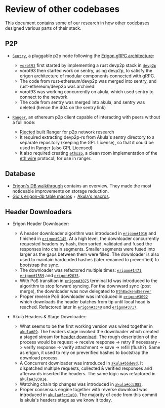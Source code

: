 # Review of other codebases

This document contains some of our research in how other codebases designed various parts of their stack.

## P2P

* [`Sentry`](https://erigon.gitbook.io/erigon/advanced-usage/sentry), a pluggable p2p node following the [Erigon gRPC architecture](https://erigon.substack.com/p/current-status-of-silkworm-and-silkrpc):
    * [`vorot93`](https://github.com/vorot93/) first started by implementing a rust devp2p stack in [`devp2p`](https://github.com/vorot93/devp2p)
    * vorot93 then started work on sentry, using devp2p, to satisfy the erigon architecture of modular components connected with gRPC.
    * The code from rust-ethereum/devp2p was merged into sentry, and rust-ethereum/devp2p was archived
    * vorot93 was working concurrently on akula, which used sentry to connect to the network.
    * The code from sentry was merged into akula, and sentry was deleted (hence the 404 on the sentry link)

* [`Ranger`](https://github.com/Rjected/ranger), an ethereum p2p client capable of interacting with peers without a full node:
    * [Rjected](https://github.com/Rjected/) built Ranger for p2p network research
    * It required extracting devp2p-rs from Akula's sentry directory to a separate repository (keeping the GPL License), so that it could be used in Ranger (also GPL Licensed)
    * It also required creating [`ethp2p`](https://github.com/Rjected/ethp2p), a clean room implementation of the [eth wire](https://github.com/ethereum/devp2p/blob/master/caps/eth.md) protocol, for use in ranger.

## Database

* [Erigon's DB walkthrough](https://github.com/ledgerwatch/erigon/blob/12ee33a492f5d240458822d052820d9998653a63/docs/programmers_guide/db_walkthrough.MD) contains an overview. They made the most noticeable improvements on storage reduction.
* [Gio's erigon-db table macros](https://github.com/gio256/erigon-db) + [Akula's macros](https://github.com/akula-bft/akula/blob/74b172ee1d2d2a4f04ce057b5a76679c1b83df9c/src/kv/tables.rs#L61).

## Header Downloaders

* Erigon Header Downloader:
    * A header downloader algorithm was introduced in [`erigon#1016`](https://github.com/ledgerwatch/erigon/pull/1016) and finished in [`erigon#1145`](https://github.com/ledgerwatch/erigon/pull/1145). At a high level, the downloader concurrently requested headers by hash, then sorted, validated and fused the responses into chain segments. Smaller segments were fused into larger as the gaps between them were filled. The downloader is also used to maintain hardcoded hashes (later renamed to preverified) to bootstrap the sync.
    * The downloader was refactored multiple times: [`erigon#1471`](https://github.com/ledgerwatch/erigon/pull/1471), [`erigon#1559`](https://github.com/ledgerwatch/erigon/pull/1559) and [`erigon#2035`](https://github.com/ledgerwatch/erigon/pull/2035).
    * With PoS transition in [`erigon#3075`](https://github.com/ledgerwatch/erigon/pull/3075) terminal td was introduced to the algorithm to stop forward syncing. For the downward sync (post merge), the downloader was now delegated to [`EthBackendServer`](https://github.com/ledgerwatch/erigon/blob/3c95db00788dc740849c2207d886fe4db5a8c473/ethdb/privateapi/ethbackend.go#L245)
    * Proper reverse PoS downloader was introduced in [`erigon#3092`](https://github.com/ledgerwatch/erigon/pull/3092) which downloads the header batches from tip until local head is reached. Refactored later in [`erigon#3340`](https://github.com/ledgerwatch/erigon/pull/3340) and [`erigon#3717`](https://github.com/ledgerwatch/erigon/pull/3717).

* Akula Headers & Stage Downloader:
    * What seems to be the first working version was wired together in [`akula#89`](https://github.com/akula-bft/akula/pull/89). The headers stage invoked the downloader which created a staged stream for [header download](https://github.com/akula-bft/akula/blob/7dfdca134557993fe47fa54750616d3d167187c7/src/downloader/headers/downloader_linear.rs#L135-L149). The rough description of the process would be request -> receive response -> retry if necessary -> verify response -> verify attachment -> save -> refill (flush?). Same as erigon, it used to rely on preverified hashes to bootstrap the download process.
    * A Concurrent downloader was introduced in [`akula#bbde8d`](https://github.com/akula-bft/akula/commit/bbde8d778184c87621ef9ffdbb0cb15f0e17964f). It dispatched multiple requests, collected & verified responses and afterwards inserted the headers. The same logic was refactored in [`akula#38381e`](https://github.com/akula-bft/akula/commit/38381e0b1de752a46216bf1cb0afad5547b87733).
    * Watching chain tip changes was introduced in [`akula#cdc083`](https://github.com/akula-bft/akula/commit/cdc083ff24c0666e29257a714fd2899ed699bee6).
    * Proper consensus engine together with reverse download was introduced in [`akula#fcc1a08`](https://github.com/akula-bft/akula/commit/fcc1a08e4a7ec4955360276d6c8b381ddb82af42). The majority of code from this commit is akula's headers stage as we know it today.
